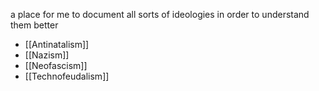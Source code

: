 a place for me to document all sorts of ideologies in order to understand them better

- [[Antinatalism]]
- [[Nazism]]
- [[Neofascism]]
- [[Technofeudalism]]



